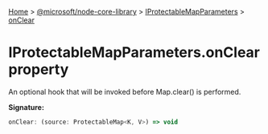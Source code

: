 [Home](./index) &gt; [@microsoft/node-core-library](./node-core-library.md) &gt; [IProtectableMapParameters](./node-core-library.iprotectablemapparameters.md) &gt; [onClear](./node-core-library.iprotectablemapparameters.onclear.md)

# IProtectableMapParameters.onClear property

An optional hook that will be invoked before Map.clear() is performed.

**Signature:**
```javascript
onClear: (source: ProtectableMap<K, V>) => void
```
